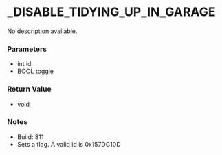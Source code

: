 # _DISABLE_TIDYING_UP_IN_GARAGE

No description available.

### Parameters
* int id
* BOOL toggle

### Return Value
* void

### Notes
* Build: 811
* Sets a flag. A valid id is 0x157DC10D

